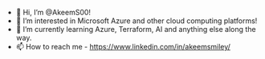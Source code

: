 - 👋 Hi, I’m @AkeemS00!
- 👀 I’m interested in Microsoft Azure and other cloud computing platforms!
- 🌱 I’m currently learning Azure, Terraform, AI and anything else along the way.
- 📫 How to reach me - https://www.linkedin.com/in/akeemsmiley/

<!---
AkeemS00/AkeemS00 is a ✨ special ✨ repository because its `README.md` (this file) appears on your GitHub profile.
You can click the Preview link to take a look at your changes.
--->

